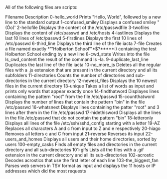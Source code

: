 All of the following files are scripts:

Filename Description 0-hello_world Prints "Hello, World", followed by a new line to the standard output 1-confused_smiley Displays a confused smiley "(Ôo)' 2-hellofile Displays the content of the /etc/passwdfile 3-twofiles Displays the content of /etc/passwd and /etc/hosts 4-lastlines Displays the last 10 lines of /etc/passwd 5-firstlines Displays the first 10 lines of /etc/passwd 6-third_line Displays the third line of the file iacta 7-file Creates a file named exactly *\'"Holberton School"'\*$?*****:) containing the test Holberton School ending by a new line 8-cwd_state Writes into the file ls_cwd_content the result of the command ls -la. 9-duplicate_last_line Duplicates the last line of the file iacta 10-no_more_js Deletes all the regular files with a .js extension that are present in the current directory and all its subfolders 11-directories Counts the number of directories and sub-directories in the current directory 12-newest_files Displays the 10 newest files in the current directory 13-unique Takes a list of words as input and prints only words that appear exactly once 14-findthatword Displayes lines containing the pattern "root" from the file /etc/passwd 15-countthatword Displays the number of lines that contain the pattern "bin" in the file /etc/passwd 16-whatsnext Displays lines containing the patter "root" and 3 lines after them in the file /etc/passwd 17-hidethisword Displays all the lines in the file /etc/passwd that do not contain the pattern "bin" 18-letteronly Displays all lines of the file /etc/ssh/sshd_config starting with a letter 19-AZ Replaces all characters A and c from input to Z and e respectively 20-hiago Removes all letters c and C from input 21-reverse Reverses its input 22-users_and_homes Displays all users and their home directories, sorted by users 100-empty_casks Finds all empty files and directories in the current directory and all sub-directories 101-gifs Lists all the files with a .gif extension in the current directory and all its sub-directories 102-acrostic Decodes acrostics that use the first letter of each line 103-the_biggest_fan Parses web servers in TSV format as input and displays the 11 hosts or IP addresses which did the most requests

